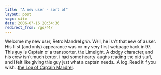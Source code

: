```yaml
---
title: "A new user - sort of"
layout: post
tags: site
date: 2006-07-16 20:34:36
redirect_from: /go/44/
---
```


Welcome my new user, Retro Mandrel *grin*. Well, he isn&#39;t that new of a user. His first (and only) appearance was on my very first webpage back in 97. This guy is Captain of a transporter, the Limelight. A dodgy character, and his crew isn&#39;t much better. I had some hearty laughs reading the old stuff, and I felt like giving this guy just what a captain needs...A log. Read it if you wish...[the Log of Captain Mandrel](/?q=blog/2).